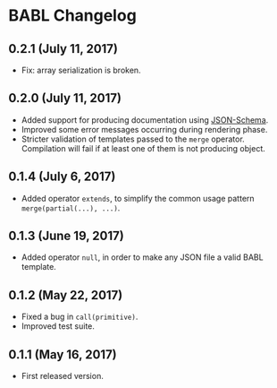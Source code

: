 # BABL Changelog

## 0.2.1 (July 11, 2017)

- Fix: array serialization is broken.

## 0.2.0 (July 11, 2017)

- Added support for producing documentation using [JSON-Schema](http://json-schema.org/).
- Improved some error messages occurring during rendering phase.
- Stricter validation of templates passed to the `merge` operator. Compilation will fail if at least one of them is not producing object.

## 0.1.4 (July 6, 2017)

- Added operator `extends`, to simplify the common usage pattern `merge(partial(...), ...)`.

## 0.1.3 (June 19, 2017)

- Added operator `null`, in order to make any JSON file a valid BABL template.

## 0.1.2 (May 22, 2017)

- Fixed a bug in `call(primitive)`.
- Improved test suite.

## 0.1.1 (May 16, 2017)

- First released version.
